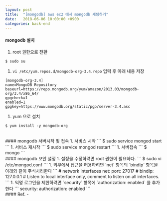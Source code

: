 ```yaml
---
layout: post
title:  "[mongodb] aws ec2 에서 mongodb 세팅하기"
date:   2018-06-06 10:00:00 +0900
categories: back-end
---
```

#### mongodb 설치
1. root 권한으로 전환
```
$ sudo su
```
1. `vi /etc/yum.repos.d/mongodb-org-3.4.repo` 입력 후 아래 내용 저장
```
[mongodb-org-3.4]
name=MongoDB Repository
baseurl=https://repo.mongodb.org/yum/amazon/2013.03/mongodb-org/3.4/x86_64/
gpgcheck=1
enabled=1
gpgkey=https://www.mongodb.org/static/pgp/server-3.4.asc
```
1. yum 으로 설치
```
$ yum install -y mongodb-org
```

<br>
#### mongodb 서버시작 및 접속
1. 서비스 시작
```
$ sudo service mongod start
```
1. 서비스 재시작
```
$ sudo service mongod restart
```
1. 서버접속
```
$ mongo
```


<br>
#### mongodb 보안 설정
1. 설정을 수정하려면 root 권한이 필요하다.
```
$ sudo vi /etc/mongod.conf
```
1. 외부에서 접근을 허용하려면 `net` 항목의 `bindIp` 항목을 아래와 같이 주석처리한다
```
# network interfaces
net:
  port: 27017
#  bindIp: 127.0.0.1  # Listen to local interface only, comment to listen on all interfaces.
```
1. 익명 로그인을 제한하려면 `security` 항목에 `authorization: enabled` 를 추가한다
```
security:
    authorization: enabled
```


<br>
#### Ref.
- <https://chichi.space/2017/05/12/한번에-끝내는-AWS-EC2에-MongoDB-설치하고-보안설정하기/>

